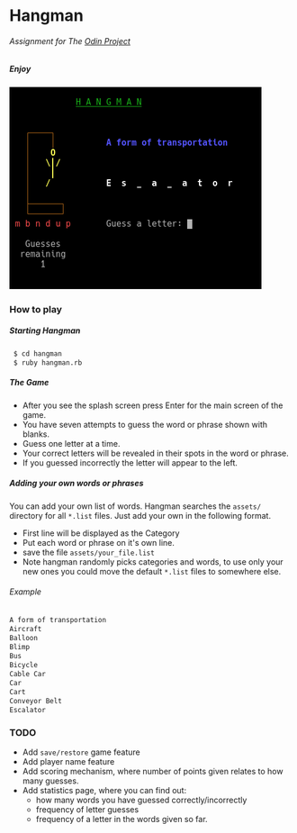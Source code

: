 # Hangman

###### Assignment for The [Odin Project](https://www.theodinproject.com/courses/ruby-programming/lessons/file-i-o-and-serialization)

##### Enjoy
![hangman screenshot](images/hangman.screenshot.png)

### How to play

##### Starting Hangman
```shell
 $ cd hangman
 $ ruby hangman.rb
 ```

##### The Game
* After you see the splash screen press Enter for the main screen of the game.
* You have seven attempts to guess the word or phrase shown with blanks.
* Guess one letter at a time.
* Your correct letters will be revealed in their spots in the word or phrase.
* If you guessed incorrectly the letter will appear to the left.


##### Adding your own words or phrases

You can add your own list of words. Hangman searches the `assets/` directory for all `*.list` files. Just add your own in the following format.
* First line will be displayed as the Category
* Put each word or phrase on it's own line.
* save the file `assets/your_file.list`
* Note hangman randomly picks categories and words, to use only your new ones you could move the default `*.list` files to somewhere else.

###### Example
```text
A form of transportation
Aircraft
Balloon
Blimp
Bus
Bicycle
Cable Car
Car
Cart
Conveyor Belt
Escalator
```

### TODO
- Add `save/restore` game feature
- Add player name feature
- Add scoring mechanism, where number of points given relates to how many guesses.
- Add statistics page, where you can find out:
  - how many words you have guessed correctly/incorrectly
  - frequency of letter guesses
  - frequency of a letter in the words given so far.
